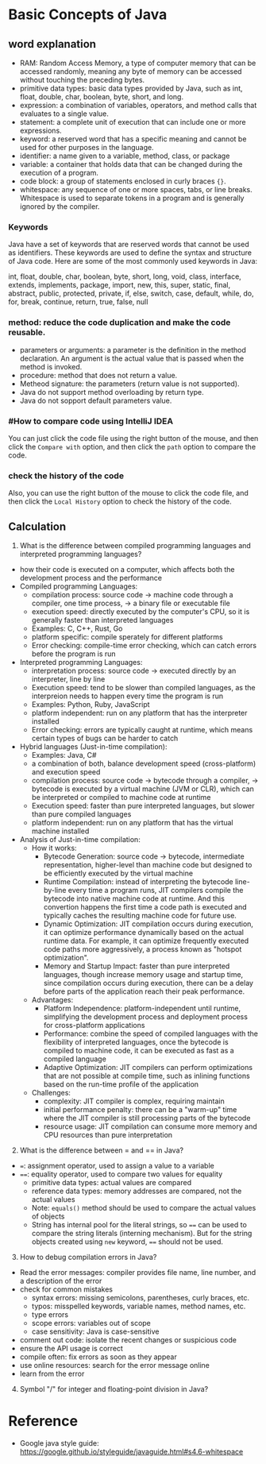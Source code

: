 # Basic Concepts of Java

## word explanation

- RAM: Random Access Memory, a type of computer memory that can be accessed randomly, meaning any byte of memory can be accessed without touching the preceding bytes.
- primitive data types: basic data types provided by Java, such as int, float, double, char, boolean, byte, short, and long.
- expression: a combination of variables, operators, and method calls that evaluates to a single value.
- statement: a complete unit of execution that can include one or more expressions.
- keyword: a reserved word that has a specific meaning and cannot be used for other purposes in the language.
- identifier: a name given to a variable, method, class, or package
- variable: a container that holds data that can be changed during the execution of a program.
- code block: a group of statements enclosed in curly braces `{}`.
- whitespace: any sequence of one or more spaces, tabs, or line breaks. Whitespace is used to separate tokens in a program and is generally ignored by the compiler.

### Keywords

Java have a set of keywords that are reserved words that cannot be used as identifiers. These keywords are used to define the syntax and structure of Java code. Here are some of the most commonly used keywords in Java:

int, float, double, char, boolean, byte, short, long, void, class, interface, extends, implements, package, import, new, this, super, static, final, abstract, public, protected, private, if, else, switch, case, default, while, do, for, break, continue, return, true, false, null

### method: reduce the code duplication and make the code reusable.

- parameters or arguments: a parameter is the definition in the method declaration. An argument is the actual value that is passed when the method is invoked.
- procedure: method that does not return a value.
- Metheod signature: the parameters (return value is not supported).
- Java do not support method overloading by return type.
- Java do not sopport default parameters value.

### #How to compare code using IntelliJ IDEA

You can just click the code file using the right button of the mouse, and then click the `Compare with` option, and then click the `path` option to compare the code.

### check the history of the code

Also, you can use the right button of the mouse to click the code file, and then click the `Local History` option to check the history of the code.

## Calculation

1. What is the difference between compiled programming languages and interpreted programming languages?

- how their code is executed on a computer, which affects both the development process and the performance
- Compiled programming Languages:
  - compilation process: source code -> machine code through a compiler, one time process, -> a binary file or executable file
  - execution speed: directly executed by the computer's CPU, so it is generally faster than interpreted languages
  - Examples: C, C++, Rust, Go
  - platform specific: compile sperately for different platforms
  - Error checking: compile-time error checking, which can catch errors before the program is run
- Interpreted programming Languages:
  - interpretation process: source code -> executed directly by an interpreter, line by line
  - Execution speed: tend to be slower than compiled languages, as the interpreion needs to happen every time the program is run
  - Examples: Python, Ruby, JavaScript
  - platform independent: run on any platform that has the interpreter installed
  - Error checking: errors are typically caught at runtime, which means certain types of bugs can be harder to catch
- Hybrid languages (Just-in-time compilation):
  - Examples: Java, C#
  - a combination of both, balance development speed (cross-platform) and execution speed
  - compilation process: source code -> bytecode through a compiler, -> bytecode is executed by a virtual machine (JVM or CLR), which can be interpreted or compiled to machine code at runtime
  - Execution speed: faster than pure interpreted languages, but slower than pure compiled languages
  - platform independent: run on any platform that has the virtual machine installed
- Analysis of Just-in-time compilation:
  - How it works:
    - Bytecode Generation: source code -> bytecode, intermediate representation, higher-level than machine code but designed to be efficiently executed by the virtual machine
    - Runtime Compilation: instead of interpreting the bytecode line-by-line every time a program runs, JIT compilers compile the bytecode into native machine code at runtime. And this convertion happens the first time a code path is executed and typically caches the resulting machine code for future use.
    - Dynamic Optimization: JIT compilation occurs during execution, it can optimize performance dynamically based on the actual runtime data. For example, it can optimize frequently executed code paths more aggressively, a process known as "hotspot optimization".
    - Memory and Startup Impact: faster than pure interpreted languages, though increase memory usage and startup time, since compilation occurs during execution, there can be a delay before parts of the application reach their peak performance.
  - Advantages:
    - Platform Independence: platform-independent until runtime, simplifying the development process and deployment process for cross-platform applications
    - Performance: combine the speed of compiled languages with the flexibility of interpreted languages, once the bytecode is compiled to machine code, it can be executed as fast as a compiled language
    - Adaptive Optimization: JIT compilers can perform optimizations that are not possible at compile time, such as inlining functions based on the run-time profile of the application
  - Challenges:
    - complexity: JIT compiler is complex, requiring maintain
    - initial performance penalty: there can be a "warm-up" time where the JIT compiler is still processing parts of the bytecode
    - resource usage: JIT compilation can consume more memory and CPU resources than pure interpretation

2. What is the difference between = and == in Java?

- `=`: assignment operator, used to assign a value to a variable
- `==`: equality operator, used to compare two values for equality
  - primitive data types: actual values are compared
  - reference data types: memory addresses are compared, not the actual values
  - Note: `equals()` method should be used to compare the actual values of objects
  - String has internal pool for the literal strings, so `==` can be used to compare the string literals (interning mechanism). But for the string objects created using `new` keyword, `==` should not be used.

3. How to debug compilation errors in Java?

- Read the error messages: compiler provides file name, line number, and a description of the error
- check for common mistakes
  - syntax errors: missing semicolons, parentheses, curly braces, etc.
  - typos: misspelled keywords, variable names, method names, etc.
  - type errors
  - scope errors: variables out of scope
  - case sensitivity: Java is case-sensitive
- comment out code: isolate the recent changes or suspicious code
- ensure the API usage is correct
- compile often: fix errors as soon as they appear
- use online resources: search for the error message online
- learn from the error

4. Symbol "/" for integer and floating-point division in Java?

# Reference

- Google java style guide: https://google.github.io/styleguide/javaguide.html#s4.6-whitespace
